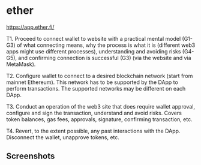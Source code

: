 # ether
https://app.ether.fi/

T1. Proceed to connect wallet to website with a practical mental model (G1-G3) of what connecting means, why the process is what it is (different web3 apps might use different processes), understanding and avoiding risks (G4-G5), and confirming connection is successful (G3) (via the website and via MetaMask).



T2. Configure wallet to connect to a desired blockchain network (start from mainnet Ethereum). This network has to be supported by the DApp to perform transactions. The supported networks may be different on each DApp.



T3. Conduct an operation of the web3 site that does require wallet approval, configure and sign the transaction, understand and avoid risks. Covers token balances, gas fees, approvals, signature, confirming transaction, etc.




T4. Revert, to the extent possible, any past interactions with the DApp. Disconnect the wallet, unapprove tokens, etc. 


## Screenshots

